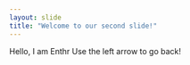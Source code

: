 ```yaml
---
layout: slide
title: "Welcome to our second slide!"
---
```

Hello, I am Enthr
Use the left arrow to go back!
